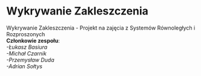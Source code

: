 # Wykrywanie Zakleszczenia
Wykrywanie Zakleszczenia - Projekt na zajęcia z Systemów Równoległych i Rozproszonych<br />
<b>Członkowie zespołu</b>:<br /><i>
-Łukasz Basiura<br />
-Michał Czarnik<br />
-Przemysław Duda<br />
-Adrian Sołtys<br />
</i>
